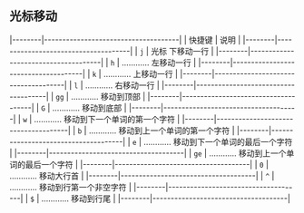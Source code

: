 ##  光标移动
|--------|-------------------------------------|
| 快捷键 | 说明                                |
|--------|-------------------------------------|
| `j`    | 光标 下移动一行                     |
|--------|-------------------------------------|
| `h`    | ………… 左移动一行                     |
|--------|-------------------------------------|
| `k`    | ………… 上移动一行                     |
|--------|-------------------------------------|
| `l`    | ………… 右移动一行                     |
|--------|-------------------------------------|
| `gg`   | ………… 移动到顶部                     |
|--------|-------------------------------------|
| `G`    | ………… 移动到底部                     |
|--------|-------------------------------------|
| `w`    | ………… 移动到下一个单词的第一个字符   |
|--------|-------------------------------------|
| `b`    | ………… 移动到上一个单词的第一个字符   |
|--------|-------------------------------------|
| `e`    | ………… 移动到下一个单词的最后一个字符 |
|--------|-------------------------------------|
| `ge`   | ………… 移动到上一个单词的最后一个字符 |
|--------|-------------------------------------|
| `0`    | ………… 移动大行首                     |
|--------|-------------------------------------|
| `^`    | ………… 移动到行第一个非空字符         |
|--------|-------------------------------------|
| `$`    | ………… 移动到行尾                     |
|--------|-------------------------------------|



